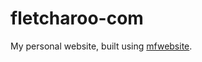 # fletcharoo-com

My personal website, built using [mfwebsite](https://github.com/fletcharoo/mfwebsite).

